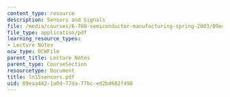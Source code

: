 ```yaml
---
content_type: resource
description: Sensors and Signals
file: /media/courses/6-780-semiconductor-manufacturing-spring-2003/09eaa4421a0d77da77bced2bd682f498_ln15sensors.pdf
file_type: application/pdf
learning_resource_types:
- Lecture Notes
ocw_type: OCWFile
parent_title: Lecture Notes
parent_type: CourseSection
resourcetype: Document
title: ln15sensors.pdf
uid: 09eaa442-1a0d-77da-77bc-ed2bd682f498
---
```

